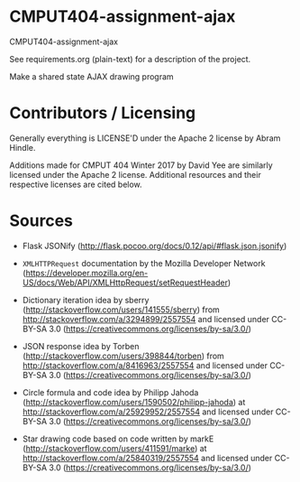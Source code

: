CMPUT404-assignment-ajax
==============================

CMPUT404-assignment-ajax

See requirements.org (plain-text) for a description of the project.

Make a shared state AJAX drawing program

Contributors / Licensing
========================

Generally everything is LICENSE'D under the Apache 2 license by Abram Hindle.

Additions made for CMPUT 404 Winter 2017 by David Yee are similarly licensed 
under the Apache 2 license. Additional resources and their respective licenses
are cited below.

Sources
=======

* Flask JSONify (http://flask.pocoo.org/docs/0.12/api/#flask.json.jsonify)

* `XMLHTTPRequest` documentation by the Mozilla Developer Network
  (https://developer.mozilla.org/en-US/docs/Web/API/XMLHttpRequest/setRequestHeader)

* Dictionary iteration idea by
  sberry (http://stackoverflow.com/users/141555/sberry) from
  http://stackoverflow.com/a/3294899/2557554 and licensed under
  CC-BY-SA 3.0 (https://creativecommons.org/licenses/by-sa/3.0/)

* JSON response idea by
  Torben (http://stackoverflow.com/users/398844/torben) from
  http://stackoverflow.com/a/8416963/2557554 and licensed under
  CC-BY-SA 3.0 (https://creativecommons.org/licenses/by-sa/3.0/)

* Circle formula and code idea by
  Philipp Jahoda (http://stackoverflow.com/users/1590502/philipp-jahoda) at
  http://stackoverflow.com/a/25929952/2557554 and licensed under
  CC-BY-SA 3.0 (https://creativecommons.org/licenses/by-sa/3.0/)

* Star drawing code based on code written by
  markE (http://stackoverflow.com/users/411591/marke) at
  http://stackoverflow.com/a/25840319/2557554 and licensed under
  CC-BY-SA 3.0 (https://creativecommons.org/licenses/by-sa/3.0/)
